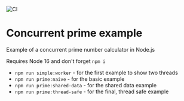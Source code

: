 ![CI](https://github.com/nearform/concurrent-prime-example/actions/workflows/ci.yml/badge.svg?event=push)

# Concurrent prime example

Example of a concurrent prime number calculator in Node.js

Requires Node 16 and don't forget `npm i`

* `npm run simple:worker` - for the first example to show two threads
* `npm run prime:naive` - for the basic example
* `npm run prime:shared-data` - for the shared data example
* `npm run prime:thread-safe` - for the final, thread safe example
